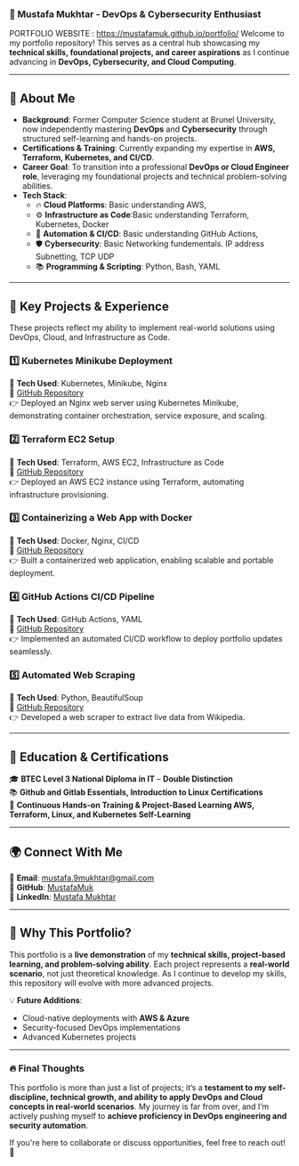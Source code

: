 ### **📌 Mustafa Mukhtar - DevOps & Cybersecurity Enthusiast**  
PORTFOLIO WEBSITE : https://mustafamuk.github.io/portfolio/
Welcome to my portfolio repository! This serves as a central hub showcasing my **technical skills, foundational projects, and career aspirations** as I continue advancing in **DevOps, Cybersecurity, and Cloud Computing**.

---

## **🔹 About Me**  

- **Background**: Former Computer Science student at Brunel University, now independently mastering **DevOps** and **Cybersecurity** through structured self-learning and hands-on projects.
- **Certifications & Training**: Currently expanding my expertise in **AWS, Terraform, Kubernetes, and CI/CD**.
- **Career Goal**: To transition into a professional **DevOps or Cloud Engineer role**, leveraging my foundational projects and technical problem-solving abilities.
- **Tech Stack**:  
  - 🔥 **Cloud Platforms**: Basic understanding AWS,   
  - ⚙ **Infrastructure as Code**:Basic understanding Terraform, Kubernetes, Docker  
  - 🚀 **Automation & CI/CD**: Basic understanding GitHub Actions,   
  - 🛡 **Cybersecurity**: Basic Networking fundementals. IP address Subnetting, TCP UDP 
  - 📚 **Programming & Scripting**: Python, Bash, YAML  

---

## **🚀 Key Projects & Experience**
These projects reflect my ability to implement real-world solutions using DevOps, Cloud, and Infrastructure as Code.

### **1️⃣ Kubernetes Minikube Deployment**  
📌 **Tech Used**: Kubernetes, Minikube, Nginx  
🔗 [GitHub Repository](https://github.com/MustafaMuk/Kubernetes-Minikube-Deployment)  
👉 Deployed an Nginx web server using Kubernetes Minikube, demonstrating container orchestration, service exposure, and scaling.

### **2️⃣ Terraform EC2 Setup**  
📌 **Tech Used**: Terraform, AWS EC2, Infrastructure as Code  
🔗 [GitHub Repository](https://github.com/MustafaMuk/Terraform-EC2-Setup)  
👉 Deployed an AWS EC2 instance using Terraform, automating infrastructure provisioning.

### **3️⃣ Containerizing a Web App with Docker**  
📌 **Tech Used**: Docker, Nginx, CI/CD  
🔗 [GitHub Repository](https://github.com/MustafaMuk/Containerizing-a-Simple-Web-App)  
👉 Built a containerized web application, enabling scalable and portable deployment.

### **4️⃣ GitHub Actions CI/CD Pipeline**  
📌 **Tech Used**: GitHub Actions, YAML  
🔗 [GitHub Repository](https://github.com/MustafaMuk/portfolio)  
👉 Implemented an automated CI/CD workflow to deploy portfolio updates seamlessly.

### **5️⃣ Automated Web Scraping**  
📌 **Tech Used**: Python, BeautifulSoup  
🔗 [GitHub Repository](https://github.com/MustafaMuk/Py-WebScraper)  
👉 Developed a web scraper to extract live data from Wikipedia.

---

## **🔹 Education & Certifications**  
🎓 **BTEC Level 3 National Diploma in IT** – **Double Distinction**  
📚 **Github and Gitlab Essentials, Introduction to Linux Certifications**  
🚀 **Continuous Hands-on Training & Project-Based Learning AWS, Terraform, Linux, and Kubernetes Self-Learning**  

---

## **🌍 Connect With Me**  
📧 **Email**: [mustafa.9mukhtar@gmail.com](mailto:mustafa.9mukhtar@gmail.com)  
🔗 **GitHub**: [MustafaMuk](https://github.com/MustafaMuk)  
💼 **LinkedIn**: [Mustafa Mukhtar](https://www.linkedin.com/in/mustafa-mukhtar-728414234/)

---

## **📌 Why This Portfolio?**  
This portfolio is a **live demonstration** of my **technical skills, project-based learning, and problem-solving ability**. Each project represents a **real-world scenario**, not just theoretical knowledge. As I continue to develop my skills, this repository will evolve with more advanced projects.

💡 **Future Additions**:  
- Cloud-native deployments with **AWS & Azure**  
- Security-focused DevOps implementations  
- Advanced Kubernetes projects  

---

### **🔥 Final Thoughts**  
This portfolio is more than just a list of projects; it’s a **testament to my self-discipline, technical growth, and ability to apply DevOps and Cloud concepts in real-world scenarios**. My journey is far from over, and I’m actively pushing myself to **achieve proficiency in DevOps engineering and security automation**.

If you're here to collaborate or discuss opportunities, feel free to reach out! 🚀


